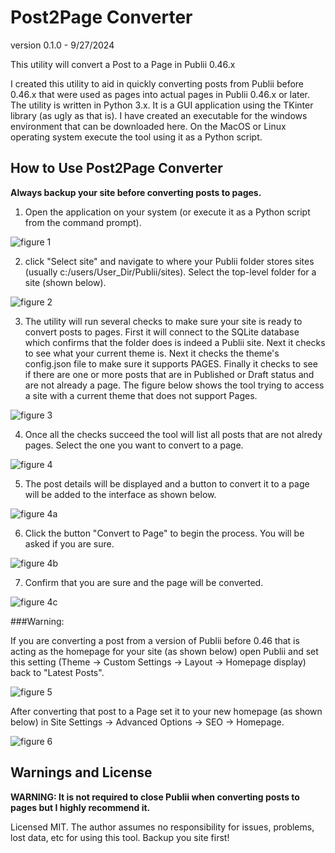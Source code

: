 # Post2Page Converter
version 0.1.0 - 9/27/2024

This utility will convert a Post to a Page in Publii 0.46.x

I created this utility to aid in quickly converting posts from Publii before 0.46.x that were used as pages into actual pages in Publii 0.46.x or later.  The utility is written in Python 3.x.  It is a GUI application using the TKinter library (as ugly as that is).  I have created an executable for the windows environment that can be downloaded here.
On the MacOS or Linux operating system execute the tool using it as a Python script.

## How to Use Post2Page Converter

**Always backup your site before converting posts to pages.**

1. Open the application on your system (or execute it as a Python script from the command prompt).

![figure 1](https://github.com/user-attachments/assets/ac5ab446-e331-44f7-b55d-4fd776b1fd43)

2. click "Select site" and navigate to where your Publii folder stores sites (usually c:/users/User_Dir/Publii/sites).  Select the top-level folder for a site (shown below).

![figure 2](https://github.com/user-attachments/assets/64d52d8b-a067-4f98-97da-996c76c3c50b)

3. The utility will run several checks to make sure your site is ready to convert posts to pages.  First it will connect to the SQLite database which confirms that the folder does is indeed a Publii site.  Next it checks to see what your current theme is.  Next it checks the theme's config.json file to make sure it supports PAGES.  Finally it checks to see if there are one or more posts that are in Published or Draft status and are not already a page.  The figure below shows the tool trying to access a site with a current theme that does not support Pages.

![figure 3](https://github.com/user-attachments/assets/c8c69578-5abe-4157-9dd1-7b1fc3a25350)

4. Once all the checks succeed the tool will list all posts that are not alredy pages.  Select the one you want to convert to a page.

![figure 4](https://github.com/user-attachments/assets/ed470fa2-7c27-47ca-ae65-5a4b13062b89)

5. The post details will be displayed and a button to convert it to a page will be added to the interface as shown below.

![figure 4a](https://github.com/user-attachments/assets/8abb09e5-3d34-4e52-ab69-580b7f095889)

6. Click the button "Convert to Page" to begin the process.  You will be asked if you are sure.

![figure 4b](https://github.com/user-attachments/assets/4eb39d39-163c-4a62-b2b5-cb5e3c8e23e6)

7. Confirm that you are sure and the page will be converted.

![figure 4c](https://github.com/user-attachments/assets/3ffbb461-c8df-4f7f-a09f-1737b5ff1535)

###Warning:

If you are converting a post from a version of Publii before 0.46 that is acting as the homepage for your site (as shown below) open Publii and set this setting (Theme -> Custom Settings -> Layout -> Homepage display) back to "Latest Posts".

![figure 5](https://github.com/user-attachments/assets/ffabc606-ff68-4c9c-a906-71f6889e00ae)

After converting that post to a Page set it to your new homepage (as shown below) in Site Settings -> Advanced Options -> SEO -> Homepage.

![figure 6](https://github.com/user-attachments/assets/7c5213a4-eda6-4448-b721-d07d51347b5f)

## Warnings and License

**WARNING: It is not required to close Publii when converting posts to pages but I highly recommend it.**

Licensed MIT.  The author assumes no responsibility for issues, problems, lost data, etc for using this tool.  Backup you site first!





